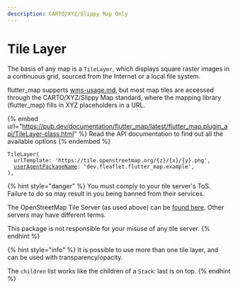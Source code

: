 ```yaml
---
description: CARTO/XYZ/Slippy Map Only
---
```


# Tile Layer

The basis of any map is a `TileLayer`, which displays square raster images in a continuous grid, sourced from the Internet or a local file system.

flutter\_map supports [wms-usage.md](../wms-usage.md "mention"), but most map tiles are accessed through the CARTO/XYZ/Slippy Map standard, where the mapping library (flutter\_map) fills in XYZ placeholders in a URL.

{% embed url="https://pub.dev/documentation/flutter_map/latest/flutter_map.plugin_api/TileLayer-class.html" %}
Read the API documentation to find out all the available options
{% endembed %}

<pre class="language-dart"><code class="lang-dart">TileLayer(
  urlTemplate: 'https://tile.openstreetmap.org/{z}/{x}/{y}.png',
  <a data-footnote-ref href="#user-content-fn-1">userAgentPackageName</a>: 'dev.fleaflet.flutter_map.example',
),
</code></pre>

{% hint style="danger" %}
You must comply to your tile server's ToS. Failure to do so may result in you being banned from their services.

The OpenStreetMap Tile Server (as used above) can be [found here](https://operations.osmfoundation.org/policies/tiles). Other servers may have different terms.

This package is not responsible for your misuse of any tile server.
{% endhint %}

{% hint style="info" %}
It is possible to use more than one tile layer, and can be used with transparency/opacity.

The `children` list works like the children of a `Stack`: last is on top.
{% endhint %}

[^1]: This is a **strongly recommended** argument, as it describes your app to the tile server.

    Failure to specify this will result in your app's traffic being grouped with other unspecified/general flutter\_map traffic, meaning that your app is more liable to being blocked.
